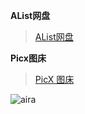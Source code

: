 **AList网盘**

> [AList网盘](https://os.boliguide.cn:5244/)

**Picx图床**

> [PicX 图床](https://picx.boliguide.cn)

![aira](https://cdn.jsdelivr.net/gh/bolishitoumingde/hexo_img@main/_aria.jpg)
